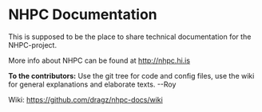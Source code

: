 NHPC Documentation
=======================

This is supposed to be the place to share technical documentation for the NHPC-project.

More info about NHPC can be found at http://nhpc.hi.is

**To the contributors:**  Use the git tree for code and config files, use the wiki for
general explanations and elaborate texts.  --Roy

Wiki: https://github.com/dragz/nhpc-docs/wiki